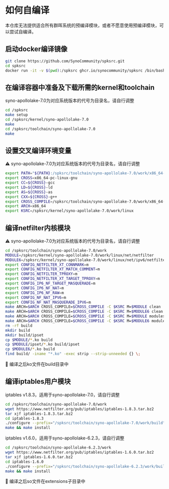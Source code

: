 # 如何自编译

本仓库无法提供适合所有群晖系统的预编译模块，或者不愿意使用预编译模块，可以尝试自编译。

## 启动docker编译镜像

```bash
git clone https://github.com/SynoCommunity/spksrc.git
cd spksrc
docker run -it -v $(pwd):/spksrc ghcr.io/synocommunity/spksrc /bin/bash
```

## 在编译容器中准备及下载所需的kernel和toolchain

syno-apollolake-7.0为对应系统版本的代号为目录名，请自行调整

```bash
cd /spksrc
make setup
cd /spksrc/kernel/syno-apollolake-7.0
make
cd /spksrc/toolchain/syno-apollolake-7.0
make
```

## 设置交叉编译环境变量

⚠️ syno-apollolake-7.0为对应系统版本的代号为目录名，请自行调整

```bash
export PATH="${PATH}:/spksrc/toolchain/syno-apollolake-7.0/work/x86_64-pc-linux-gnu/bin"
export CROSS=x86_64-pc-linux-gnu
export CC=${CROSS}-gcc
export LD=${CROSS}-ld
export AS=${CROSS}-as
export CXX=${CROSS}-g++
export CROSS_COMPILE=/spksrc/toolchain/syno-apollolake-7.0/work/x86_64-pc-linux-gnu/bin/x86_64-pc-linux-gnu-
export ARCH=x86_64
export KSRC=/spksrc/kernel/syno-apollolake-7.0/work/linux
```

## 编译netfilter内核模块

⚠️ syno-apollolake-7.0为对应系统版本的代号为目录名，请自行调整

```bash
cd /spksrc/toolchain/syno-apollolake-7.0/work
MODULE=/spksrc/kernel/syno-apollolake-7.0/work/linux/net/netfilter
MODULE6=/spksrc/kernel/syno-apollolake-7.0/work/linux/net/ipv6/netfilter
export CONFIG_NETFILTER_XT_CONNMARK=m
export CONFIG_NETFILTER_XT_MATCH_COMMENT=m
export CONFIG_NETFILTER_TPROXY=m
export CONFIG_NETFILTER_XT_TARGET_TPROXY=m
export CONFIG_IP6_NF_TARGET_MASQUERADE=m
export CONFIG_IP6_NF_NAT=m
export CONFIG_IP6_NF_RAW=m
export CONFIG_NF_NAT_IPV6=m
export CONFIG_NF_NAT_MASQUERADE_IPV6=m
make ARCH=$ARCH CROSS_COMPILE=$CROSS_COMPILE -C $KSRC M=$MODULE clean
make ARCH=$ARCH CROSS_COMPILE=$CROSS_COMPILE -C $KSRC M=$MODULE6 clean
make ARCH=$ARCH CROSS_COMPILE=$CROSS_COMPILE -C $KSRC M=$MODULE modules -j 4
make ARCH=$ARCH CROSS_COMPILE=$CROSS_COMPILE -C $KSRC M=$MODULE6 modules -j 4
rm -rf build
mkdir build
mkdir build/ipset
cp $MODULE/*.ko build
cp $MODULE/ipset/*.ko build/ipset
cp $MODULE6/*.ko build
find build/ -iname "*.ko" -exec strip --strip-unneeded {} \;
```

📝 编译之后ko文件在build目录中

## 编译iptables用户模块

iptables v1.8.3，适用于syno-apollolake-7.0，请自行调整

```bash
cd /spksrc/toolchain/syno-apollolake-7.0/work
wget https://www.netfilter.org/pub/iptables/iptables-1.8.3.tar.bz2
tar xjf iptables-1.8.3.tar.bz2
cd iptables-1.8.3
./configure --prefix="/spksrc/toolchain/syno-apollolake-7.0/work/build" --disable-nftables
make && make install
```

iptables v1.6.0，适用于syno-apollolake-6.2.3，请自行调整

```bash
cd /spksrc/toolchain/syno-apollolake-6.2.3/work
wget https://www.netfilter.org/pub/iptables/iptables-1.6.0.tar.bz2
tar xjf iptables-1.6.0.tar.bz2
cd iptables-1.6.0
./configure --prefix="/spksrc/toolchain/syno-apollolake-6.2.3/work/build" --disable-nftables
make && make install
```

📝 编译之后so文件在extensions子目录中
